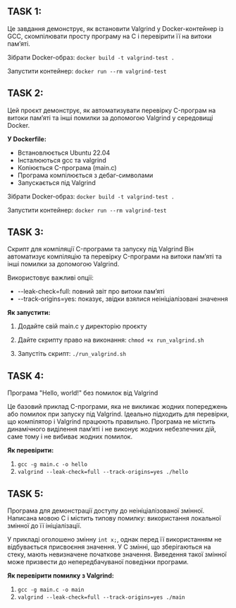 ## TASK 1:

Це завдання демонструє, як встановити Valgrind у Docker-контейнер із GCC, скомпілювати просту програму на C і перевірити її на витоки пам’яті.

Зібрати Docker-образ:
`docker build -t valgrind-test .`

Запустити контейнер:
`docker run --rm valgrind-test`

## TASK 2:

Цей проєкт демонструє, як автоматизувати перевірку C-програм на витоки пам’яті та інші помилки за допомогою Valgrind у середовищі Docker.

**У Dockerfile:**
- Встановлюється Ubuntu 22.04
- Інсталюються gcc та valgrind
- Копіюється C-програма (main.c)
- Програма компілюється з дебаг-символами
- Запускається під Valgrind

Зібрати Docker-образ:
`docker build -t valgrind-test .`

Запустити контейнер:
`docker run --rm valgrind-test`

## TASK 3:

Скрипт для компіляції C-програми та запуску під Valgrind
Він автоматизує компіляцію та перевірку C-програми на витоки пам’яті та інші помилки за допомогою Valgrind.

Використовує важливі опції:
- --leak-check=full: повний звіт про витоки пам’яті
- --track-origins=yes: показує, звідки взялися неініціалізовані значення

**Як запустити:**

1. Додайте свій main.c у директорію проєкту

2. Дайте скрипту право на виконання:
`chmod +x run_valgrind.sh`

3. Запустіть скрипт:
`./run_valgrind.sh`

## TASK 4:

Програма "Hello, world!" без помилок від Valgrind

Це базовий приклад C-програми, яка не викликає жодних попереджень або помилок при запуску під Valgrind. Ідеально підходить для перевірки, що компілятор і Valgrind працюють правильно. Програма не містить динамічного виділення пам’яті і не виконує жодних небезпечних дій, саме тому і не вибиває жодних помилок.

**Як перевірити:**
1. `gcc -g main.c -o hello`
2. `valgrind --leak-check=full --track-origins=yes ./hello`

## TASK 5:

Програма для демонстрації доступу до неініціалізованої змінної.  
Написана мовою C і містить типову помилку: використання локальної змінної до її ініціалізації.

У прикладі оголошено змінну `int x;`, однак перед її використанням не відбувається присвоєння значення. У C змінні, що зберігаються на стеку, мають невизначене початкове значення. Виведення такої змінної може призвести до непередбачуваної поведінки програми.

**Як перевірити помилку з Valgrind:**
1. `gcc -g main.c -o main`
2. `valgrind --leak-check=full --track-origins=yes ./main`
